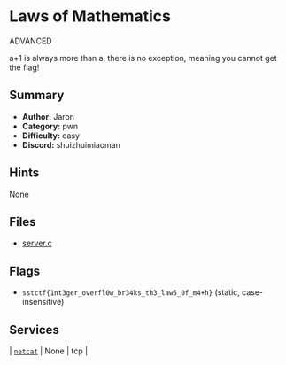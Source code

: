 # Laws of Mathematics
ADVANCED  
  
a+1 is always more than a, there is no exception, meaning you cannot get the flag!


## Summary
- **Author:** Jaron
- **Category:** pwn
- **Difficulty:** easy
- **Discord:** shuizhuimiaoman

## Hints
None

## Files
- [server.c](<dist/server.c>)

## Flags
- `sstctf{1nt3ger_overfl0w_br34ks_th3_law5_0f_m4+h}` (static, case-insensitive)

## Services
| [`netcat`](<service/src>) | None | tcp |
